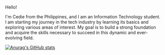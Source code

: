 Hello!

I'm Cedie from the Philippines, and I am an Information Technology student.
I am starting my journey in the tech industry by learning its basics and exploring various areas of interest. My goal is to build a strong foundation and acquire the skills necessary to succeed in this dynamic and ever-evolving field.

[![Anurag's GitHub stats](https://github-readme-stats.vercel.app/api?username=Ced1e)](https://github.com/anuraghazra/github-readme-stats)

